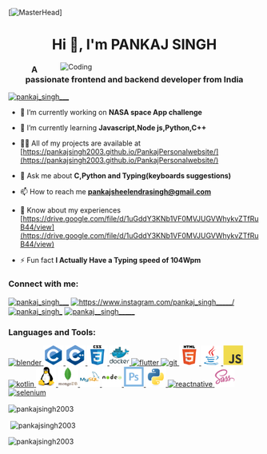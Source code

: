 [![MasterHead](https://cutewallpaper.org/22/aesthetic-anime-full-screen-wallpapers/1920x1080-aesthetic-wallpaper-pc-hd-doraemon.png)]
<h1 align="center">Hi 👋, I'm PANKAJ SINGH</h1>
<img align="right" alt="Coding" width="400" src="https://tenor.com/view/gojo-satoru-jujutsu-kaisen-gif-19188408.gif">
<h3 align="center">A passionate frontend and backend developer from India</h3>





<p align="left"> <a href="https://twitter.com/pankaj_singh___" target="blank"><img src="https://img.shields.io/twitter/follow/pankaj_singh___?logo=twitter&style=for-the-badge" alt="pankaj_singh___" /></a> </p>

- 🔭 I’m currently working on **NASA space App challenge**

- 🌱 I’m currently learning **Javascript,Node js,Python,C++**

- 👨‍💻 All of my projects are available at [https://pankajsingh2003.github.io/PankajPersonalwebsite/](https://pankajsingh2003.github.io/PankajPersonalwebsite/)

- 💬 Ask me about **C,Python and Typing(keyboards suggestions)**

- 📫 How to reach me **pankajsheelendrasingh@gmail.com**

- 📄 Know about my experiences [https://drive.google.com/file/d/1uGddY3KNb1VF0MVJUGVWhykvZTfRuB44/view](https://drive.google.com/file/d/1uGddY3KNb1VF0MVJUGVWhykvZTfRuB44/view)

- ⚡ Fun fact **I Actually Have a Typing speed of 104Wpm**

<h3 align="left">Connect with me:</h3>
<p align="left">
<a href="https://twitter.com/pankaj_singh___" target="blank"><img align="center" src="https://raw.githubusercontent.com/rahuldkjain/github-profile-readme-generator/master/src/images/icons/Social/twitter.svg" alt="pankaj_singh___" height="30" width="40" /></a>
<a href="https://instagram.com/https://www.instagram.com/pankaj_singh_____/" target="blank"><img align="center" src="https://raw.githubusercontent.com/rahuldkjain/github-profile-readme-generator/master/src/images/icons/Social/instagram.svg" alt="https://www.instagram.com/pankaj_singh_____/" height="30" width="40" /></a>
<a href="https://codeforces.com/profile/pankaj_singh_" target="blank"><img align="center" src="https://raw.githubusercontent.com/rahuldkjain/github-profile-readme-generator/master/src/images/icons/Social/codeforces.svg" alt="pankaj_singh_" height="30" width="40" /></a>
<a href="https://www.leetcode.com/pankaj__singh_____" target="blank"><img align="center" src="https://raw.githubusercontent.com/rahuldkjain/github-profile-readme-generator/master/src/images/icons/Social/leet-code.svg" alt="pankaj__singh_____" height="30" width="40" /></a>
</p>

<h3 align="left">Languages and Tools:</h3>
<p align="left"> <a href="https://www.blender.org/" target="_blank" rel="noreferrer"> <img src="https://download.blender.org/branding/community/blender_community_badge_white.svg" alt="blender" width="40" height="40"/> </a> <a href="https://www.cprogramming.com/" target="_blank" rel="noreferrer"> <img src="https://raw.githubusercontent.com/devicons/devicon/master/icons/c/c-original.svg" alt="c" width="40" height="40"/> </a> <a href="https://www.w3schools.com/cpp/" target="_blank" rel="noreferrer"> <img src="https://raw.githubusercontent.com/devicons/devicon/master/icons/cplusplus/cplusplus-original.svg" alt="cplusplus" width="40" height="40"/> </a> <a href="https://www.w3schools.com/css/" target="_blank" rel="noreferrer"> <img src="https://raw.githubusercontent.com/devicons/devicon/master/icons/css3/css3-original-wordmark.svg" alt="css3" width="40" height="40"/> </a> <a href="https://www.docker.com/" target="_blank" rel="noreferrer"> <img src="https://raw.githubusercontent.com/devicons/devicon/master/icons/docker/docker-original-wordmark.svg" alt="docker" width="40" height="40"/> </a> <a href="https://flutter.dev" target="_blank" rel="noreferrer"> <img src="https://www.vectorlogo.zone/logos/flutterio/flutterio-icon.svg" alt="flutter" width="40" height="40"/> </a> <a href="https://git-scm.com/" target="_blank" rel="noreferrer"> <img src="https://www.vectorlogo.zone/logos/git-scm/git-scm-icon.svg" alt="git" width="40" height="40"/> </a> <a href="https://www.w3.org/html/" target="_blank" rel="noreferrer"> <img src="https://raw.githubusercontent.com/devicons/devicon/master/icons/html5/html5-original-wordmark.svg" alt="html5" width="40" height="40"/> </a> <a href="https://www.java.com" target="_blank" rel="noreferrer"> <img src="https://raw.githubusercontent.com/devicons/devicon/master/icons/java/java-original.svg" alt="java" width="40" height="40"/> </a> <a href="https://developer.mozilla.org/en-US/docs/Web/JavaScript" target="_blank" rel="noreferrer"> <img src="https://raw.githubusercontent.com/devicons/devicon/master/icons/javascript/javascript-original.svg" alt="javascript" width="40" height="40"/> </a> <a href="https://kotlinlang.org" target="_blank" rel="noreferrer"> <img src="https://www.vectorlogo.zone/logos/kotlinlang/kotlinlang-icon.svg" alt="kotlin" width="40" height="40"/> </a> <a href="https://www.linux.org/" target="_blank" rel="noreferrer"> <img src="https://raw.githubusercontent.com/devicons/devicon/master/icons/linux/linux-original.svg" alt="linux" width="40" height="40"/> </a> <a href="https://www.mongodb.com/" target="_blank" rel="noreferrer"> <img src="https://raw.githubusercontent.com/devicons/devicon/master/icons/mongodb/mongodb-original-wordmark.svg" alt="mongodb" width="40" height="40"/> </a> <a href="https://www.mysql.com/" target="_blank" rel="noreferrer"> <img src="https://raw.githubusercontent.com/devicons/devicon/master/icons/mysql/mysql-original-wordmark.svg" alt="mysql" width="40" height="40"/> </a> <a href="https://nodejs.org" target="_blank" rel="noreferrer"> <img src="https://raw.githubusercontent.com/devicons/devicon/master/icons/nodejs/nodejs-original-wordmark.svg" alt="nodejs" width="40" height="40"/> </a> <a href="https://www.photoshop.com/en" target="_blank" rel="noreferrer"> <img src="https://raw.githubusercontent.com/devicons/devicon/master/icons/photoshop/photoshop-line.svg" alt="photoshop" width="40" height="40"/> </a> <a href="https://www.python.org" target="_blank" rel="noreferrer"> <img src="https://raw.githubusercontent.com/devicons/devicon/master/icons/python/python-original.svg" alt="python" width="40" height="40"/> </a> <a href="https://reactnative.dev/" target="_blank" rel="noreferrer"> <img src="https://reactnative.dev/img/header_logo.svg" alt="reactnative" width="40" height="40"/> </a> <a href="https://sass-lang.com" target="_blank" rel="noreferrer"> <img src="https://raw.githubusercontent.com/devicons/devicon/master/icons/sass/sass-original.svg" alt="sass" width="40" height="40"/> </a> <a href="https://www.selenium.dev" target="_blank" rel="noreferrer"> <img src="https://raw.githubusercontent.com/detain/svg-logos/780f25886640cef088af994181646db2f6b1a3f8/svg/selenium-logo.svg" alt="selenium" width="40" height="40"/> </a> </p>

<p><img align="center" src="https://github-readme-stats.vercel.app/api/top-langs?username=pankajsingh2003&show_icons=true&locale=en&layout=compact" alt="pankajsingh2003" /></p>

<p>&nbsp;<img align="center" src="https://github-readme-stats.vercel.app/api?username=pankajsingh2003&show_icons=true&locale=en" alt="pankajsingh2003" /></p>

<p><img align="center" src="https://github-readme-streak-stats.herokuapp.com/?user=pankajsingh2003&" alt="pankajsingh2003" /></p>
